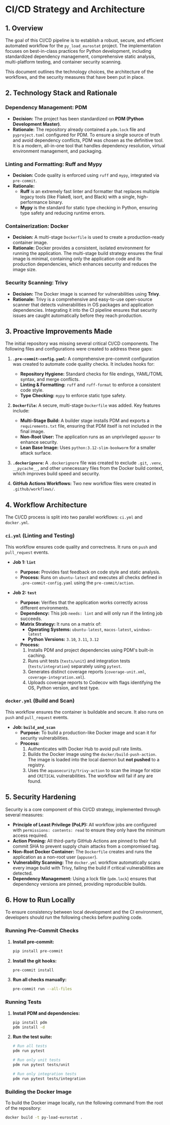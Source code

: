 # CI/CD Strategy and Architecture

## 1. Overview

The goal of this CI/CD pipeline is to establish a robust, secure, and efficient automated workflow for the `py_load_eurostat` project. The implementation focuses on best-in-class practices for Python development, including standardized dependency management, comprehensive static analysis, multi-platform testing, and container security scanning.

This document outlines the technology choices, the architecture of the workflows, and the security measures that have been put in place.

## 2. Technology Stack and Rationale

### Dependency Management: PDM

- **Decision:** The project has been standardized on **PDM (Python Development Master)**.
- **Rationale:** The repository already contained a `pdm.lock` file and `pyproject.toml` configured for PDM. To ensure a single source of truth and avoid dependency conflicts, PDM was chosen as the definitive tool. It is a modern, all-in-one tool that handles dependency resolution, virtual environment management, and packaging.

### Linting and Formatting: Ruff and Mypy

- **Decision:** Code quality is enforced using `ruff` and `mypy`, integrated via `pre-commit`.
- **Rationale:**
    - **Ruff** is an extremely fast linter and formatter that replaces multiple legacy tools (like Flake8, isort, and Black) with a single, high-performance binary.
    - **Mypy** is the standard for static type checking in Python, ensuring type safety and reducing runtime errors.

### Containerization: Docker

- **Decision:** A multi-stage `Dockerfile` is used to create a production-ready container image.
- **Rationale:** Docker provides a consistent, isolated environment for running the application. The multi-stage build strategy ensures the final image is minimal, containing only the application code and its production dependencies, which enhances security and reduces the image size.

### Security Scanning: Trivy

- **Decision:** The Docker image is scanned for vulnerabilities using **Trivy**.
- **Rationale:** Trivy is a comprehensive and easy-to-use open-source scanner that detects vulnerabilities in OS packages and application dependencies. Integrating it into the CI pipeline ensures that security issues are caught automatically before they reach production.

## 3. Proactive Improvements Made

The initial repository was missing several critical CI/CD components. The following files and configurations were created to address these gaps:

1.  **`.pre-commit-config.yaml`:** A comprehensive pre-commit configuration was created to automate code quality checks. It includes hooks for:
    - **Repository Hygiene:** Standard checks for file endings, YAML/TOML syntax, and merge conflicts.
    - **Linting & Formatting:** `ruff` and `ruff-format` to enforce a consistent code style.
    - **Type Checking:** `mypy` to enforce static type safety.

2.  **`Dockerfile`:** A secure, multi-stage `Dockerfile` was added. Key features include:
    - **Multi-Stage Build:** A builder stage installs PDM and exports a `requirements.txt` file, ensuring that PDM itself is not included in the final image.
    - **Non-Root User:** The application runs as an unprivileged `appuser` to enhance security.
    - **Lean Base Image:** Uses `python:3.12-slim-bookworm` for a smaller attack surface.

3.  **`.dockerignore`:** A `.dockerignore` file was created to exclude `.git`, `.venv`, `__pycache__`, and other unnecessary files from the Docker build context, which improves build speed and security.

4.  **GitHub Actions Workflows:** Two new workflow files were created in `.github/workflows/`.

## 4. Workflow Architecture

The CI/CD process is split into two parallel workflows: `ci.yml` and `docker.yml`.

### `ci.yml` (Linting and Testing)

This workflow ensures code quality and correctness. It runs on `push` and `pull_request` events.

- **Job 1: `lint`**
    - **Purpose:** Provides fast feedback on code style and static analysis.
    - **Process:** Runs on `ubuntu-latest` and executes all checks defined in `.pre-commit-config.yaml` using the `pre-commit/action`.

- **Job 2: `test`**
    - **Purpose:** Verifies that the application works correctly across different environments.
    - **Dependency:** This job `needs: lint` and will only run if the linting job succeeds.
    - **Matrix Strategy:** It runs on a matrix of:
        - **Operating Systems:** `ubuntu-latest`, `macos-latest`, `windows-latest`
        - **Python Versions:** `3.10`, `3.11`, `3.12`
    - **Process:**
        1.  Installs PDM and project dependencies using PDM's built-in caching.
        2.  Runs unit tests (`tests/unit`) and integration tests (`tests/integration`) separately using `pytest`.
        3.  Generates distinct coverage reports (`coverage-unit.xml`, `coverage-integration.xml`).
        4.  Uploads coverage reports to Codecov with flags identifying the OS, Python version, and test type.

### `docker.yml` (Build and Scan)

This workflow ensures the container is buildable and secure. It also runs on `push` and `pull_request` events.

- **Job: `build_and_scan`**
    - **Purpose:** To build a production-like Docker image and scan it for security vulnerabilities.
    - **Process:**
        1.  Authenticates with Docker Hub to avoid pull rate limits.
        2.  Builds the Docker image using the `docker/build-push-action`. The image is loaded into the local daemon but **not pushed** to a registry.
        3.  Uses the `aquasecurity/trivy-action` to scan the image for `HIGH` and `CRITICAL` vulnerabilities. The workflow will fail if any are found.

## 5. Security Hardening

Security is a core component of this CI/CD strategy, implemented through several measures:

- **Principle of Least Privilege (PoLP):** All workflow jobs are configured with `permissions: contents: read` to ensure they only have the minimum access required.
- **Action Pinning:** All third-party GitHub Actions are pinned to their full commit SHA to prevent supply chain attacks from a compromised tag.
- **Non-Root Docker Container:** The `Dockerfile` creates and runs the application as a non-root user (`appuser`).
- **Vulnerability Scanning:** The `docker.yml` workflow automatically scans every image build with Trivy, failing the build if critical vulnerabilities are detected.
- **Dependency Management:** Using a lock file (`pdm.lock`) ensures that dependency versions are pinned, providing reproducible builds.

## 6. How to Run Locally

To ensure consistency between local development and the CI environment, developers should run the following checks before pushing code.

### Running Pre-Commit Checks

1.  **Install pre-commit:**
    ```bash
    pip install pre-commit
    ```
2.  **Install the git hooks:**
    ```bash
    pre-commit install
    ```
3.  **Run all checks manually:**
    ```bash
    pre-commit run --all-files
    ```

### Running Tests

1.  **Install PDM and dependencies:**
    ```bash
    pip install pdm
    pdm install -d
    ```
2.  **Run the test suite:**
    ```bash
    # Run all tests
    pdm run pytest

    # Run only unit tests
    pdm run pytest tests/unit

    # Run only integration tests
    pdm run pytest tests/integration
    ```

### Building the Docker Image

To build the Docker image locally, run the following command from the root of the repository:

```bash
docker build -t py-load-eurostat .
```